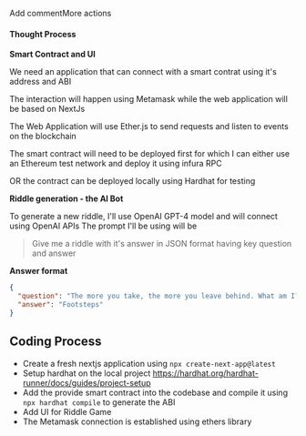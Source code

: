 Add commentMore actions
#### Thought Process

**Smart Contract and UI**

We need an application that can connect with a smart contrat using it's address and ABI

The interaction will happen using Metamask while the web application will be based on NextJs

The Web Application will use Ether.js to send requests and listen to events on the blockchain

The smart contract will need to be deployed first for which I can either use an Ethereum test network and deploy it using infura RPC

OR the contract can be deployed locally using Hardhat for testing

**Riddle generation - the AI Bot**

To generate a new riddle, I'll use OpenAI GPT-4 model and will connect using OpenAI APIs
The prompt I'll be using will be 
> Give me a riddle with it's answer in JSON format having key question and answer

**Answer format**
```json
{
  "question": "The more you take, the more you leave behind. What am I?",
  "answer": "Footsteps"
}
```

## Coding Process

- Create a fresh nextjs application using `npx create-next-app@latest`
- Setup hardhat on the local project https://hardhat.org/hardhat-runner/docs/guides/project-setup 
- Add the provide smart contract into the codebase and compile it using `npx hardhat compile` to generate the ABI
- Add UI for Riddle Game  
- The Metamask connection is established using ethers library